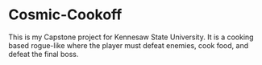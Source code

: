 # Cosmic-Cookoff
This is my Capstone project for Kennesaw State University. It is a cooking based rogue-like where the player must defeat enemies, cook food, and defeat the final boss. 
